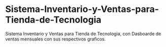 # Sistema-Inventario-y-Ventas-para-Tienda-de-Tecnologia
Sistema Inventario y Ventas para Tienda de Tecnologia, con Dasboarde de ventas mensuales con sus respectivos graficos.
